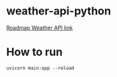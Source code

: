 # weather-api-python

[Roadmap Weather API link](https://roadmap.sh/projects/weather-api-wrapper-service)


# How to run
`uvicorn main:app --reload`